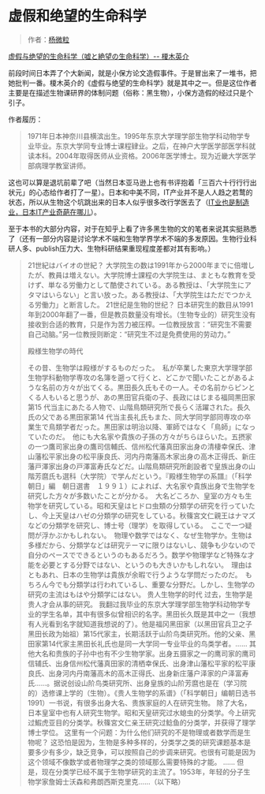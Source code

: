 # 虚假和绝望的生命科学



> 作者：[杨微粒](https://zhuanlan.zhihu.com/p/20892649)

[虚假与绝望的生命科学（嘘と絶望の生命科学）-- 榎木英介](https://www.amazon.co.jp/%E5%98%98%E3%81%A8%E7%B5%B6%E6%9C%9B%E3%81%AE%E7%94%9F%E5%91%BD%E7%A7%91%E5%AD%A6-%E6%A6%8E%E6%9C%A8%E8%8B%B1%E4%BB%8B-ebook/dp/B00N3RLF1A)

前段时间日本弄了个大新闻，就是小保方论文造假事件。于是冒出来了一堆书，把她批判一番。榎木英介的《虚假与绝望的生命科学》就是其中之一。但是这位作者主要是在描述生物课研界的体制问题（俗称：黑生物），小保方造假的经过只是个引子。

作者履历：

> 1971年日本神奈川县横滨出生。1995年东京大学理学部生物学科动物学专业毕业。东京大学同专业博士课程肄业。之后，在神户大学医学部医学科就读本科。2004年取得医师从业资格。2006年医学博士。现为近畿大学医学部病理学教室讲师。

这也可以算是退坑前辈了吧（当然日本亚马逊上也有书评抱着「三百六十行行行出状元」的心态给作者打了一星）。日本和中美不同，IT产业并不是人人趋之若鹜的状态，所以从生物这个坑跳出来的日本人似乎很多改行学医去了（[IT业也是制造业，日本IT产业奇葩在哪儿](http://link.zhihu.com/?target=http%3A//www.infoq.com/cn/articles/chinatechday-Japan-IT)）。

至于本书的大部分内容，对于在知乎上看了许多黑生物的文的笔者来说其实挺熟悉了（还有一部分内容是讨论学术不端和生物学界学术不端的多发原因。生物行业科研人多、publish压力大、生物科研结果重现程度差都对其有影响。）

> 21世紀はバイオの世紀？
> 大学院生の数は1991年から2000年までに倍増したが、教員は増えない。大学院博士課程の大学院生は、まともな教育を受けず、単なる労働力として酷使されている。ある教授は、「大学院生にアタマはいらない」と言い放った。ある教授は、「大学院生はただでつかえる労働力」と断言した。
> 21世纪是生物的世纪？
> 日本研究生的数目从1991年到2000年翻了一番，但是教员数量没有增长。（生物专业的）研究生没有接收到合适的教育，只是作为苦力被压榨。一位教授放言：“研究生不需要自己动脑。”另一位教授则断定：“研究生不过是免费使用的劳动力。”
> 
> 殿様生物学の時代
> 
> その昔、生物学は殿様がするものだった。　私が卒業した東京大学理学部生物学科動物学専攻の名簿を遡って行くと、どこかで聞いたことがあるような名前の方々が出てくる。黒田長久氏もその一人。その名前からピンとくる人もいると思うが、あの黒田官兵衛の子、長政にはじまる福岡黒田家第15 代当主にあたる人物で、山階鳥類研究所で長らく活躍された。長久氏の父である黒田家第14 代当主長礼氏もまた、同大学同学部同専攻の卒業生で鳥類学者だった。黒田家は明治以降、軍師ではなく「鳥師」になっていたのだ。　他にも大名家や貴族の子孫の方々がちらほらいた。五摂家の一つ鷹司家出身の鷹司信輔氏、信州松代藩真田家出身の清棲幸保氏、津山藩松平家出身の松平康良氏、河内丹南藩高木家出身の高木正得氏、新庄藩戸澤家出身の戸澤富寿氏などだ。山階鳥類研究所創設者で皇族出身の山階芳麿氏も選科（大学院）で学んだという。『殿様生物学の系譜』（「科学朝日」編　朝日選書　１９９１）によれば、大名家や貴族出身で生物学を研究した方々が多数いたことが分かる。　大名どころか、皇室の方々も生物学を研究している。昭和天皇はヒドロ虫類の分類学の研究を行っていたし、今上天皇はハゼの分類学の研究をしている。秋篠宮文仁親王はナマズなどの分類学を研究し、博士号（理学）を取得している。　ここで一つ疑問が浮かぶかもしれない。　物理や数学ではなく、なぜ生物学か。生物は多様だから、分類学などは研究テーマに限りはないし、競争も少ないので自分のペースでできるというのもあるだろう。数学や物理学など特殊な才能を必要とする分野ではない、というのも大きいかもしれない。　理由はともあれ、日本の生物学は貴族が余暇で行うような学問だったのだ。　もちろん今でも分類学は行われているし、重要な分野だ。しかし、生物学の研究の主流はもはや分類学にはない。
> 贵人生物学的时代
> 过去，生物学是贵人才会从事的研究。
> 我翻过我毕业的东京大学理学部生物学科动物学专业的学生名单，其中有很多似曾相识的名字。黑田长久既是其中之一（我想有人光看到名字就知道我想说的了）。他是福冈黑田家（以黑田官兵卫之子黑田长政为始祖）第15代家主，长期活跃于山阶鸟类研究所。他的父亲、黑田家第14代家主黑田长礼氏也是同一大学同一专业毕业的鸟类学者。……
> 其他大名和贵族的子孙中也有不少生物学家。出身五摄家之一的鹰司家的鹰司信辅氏、出身信州松代藩真田家的清栖幸保氏、出身津山藩松平家的松平康良氏、出身河内丹南藩高木的高木正得氏、出身新庄藩户泽家的户泽富寿氏……。据说创设山阶鸟类研究所、出身皇族的山阶芳麿也是在（学习院的）选修课上学的（生物）。《贵人生物学的系谱》（「科学朝日」编朝日选书1991）一书说，有很多出身大名、贵族家庭的人在研究生物。
> 除了大名，日本皇室中也有人研究生物学。昭和天皇研究过水螅虫的分类学。今上研究过鰕虎亚目的分类学。秋篠宮文仁亲王研究过鲶鱼的分类学，并获得了理学博士学位。
> 这里有一个问题：为什么他们研究的不是物理或者数学而是生物呢？
> 这恐怕是因为，生物是多种多样的，分类学之类的研究课题基本是要多少有多少，缺乏竞争，可以按照自己的步调来研究。也很有可能是因为这个领域不像数学或者物理学之类的领域那么需要特殊的才能。
> ……
> 但是，现在分类学已经不属于生物学研究的主流了。1953年，年轻的分子生物学家詹姆士沃森和弗朗西斯克里克……（以下略）